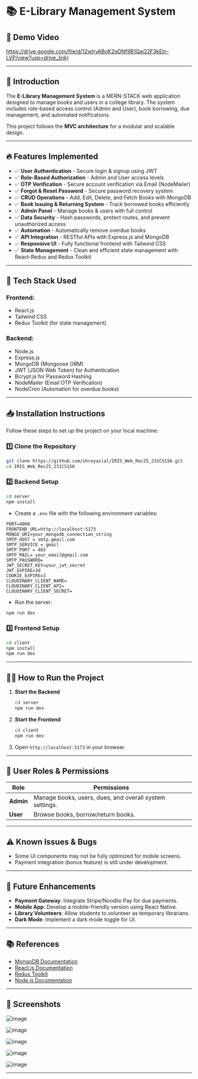 # 📚 E-Library Management System

## 🎥 Demo Video
https://drive.google.com/file/d/12wIrvABoK2qDNf9B1Qaj22F3kEln-LVP/view?usp=drive_link)

---

## 🚀 Introduction
The **E-Library Management System** is a MERN-STACK web application designed to manage books and users in a college library. The system includes role-based access control (Admin and User), book borrowing, due management, and automated notifications.

This project follows the **MVC architecture** for a modular and scalable design. 

---

## 🔥 Features Implemented

- ✅ **User Authentication** - Secure login & signup using JWT
- ✅ **Role-Based Authorization** - Admin and User access levels
- ✅ **OTP Verification** - Secure account verification via Email (NodeMailer)
- ✅ **Forgot & Reset Password** - Secure password recovery system
- ✅ **CRUD Operations** - Add, Edit, Delete, and Fetch Books with MongoDB
- ✅ **Book Issuing & Returning System** - Track borrowed books efficiently
- ✅ **Admin Panel** - Manage books & users with full control
- ✅ **Data Security** - Hash passwords, protect routes, and prevent unauthorized access
- ✅ **Automation** - Automatically remove overdue books
- ✅ **API Integration** - RESTful APIs with Express.js and MongoDB
- ✅ **Responsive UI** - Fully functional frontend with Tailwind CSS
- ✅ **State Management** - Clean and efficient state management with React-Redux and Redux Toolkit

---

## 📌 Tech Stack Used

### **Frontend:**
- React.js
- Tailwind CSS
- Redux Toolkit (for state management)

### **Backend:**
- Node.js
- Express.js
- MongoDB (Mongoose ORM)
- JWT (JSON Web Token) for Authentication
- Bcrypt.js for Password Hashing
- NodeMailer (Email OTP Verification)
- NodeCron (Automation for overdue books)

---

## 📥 Installation Instructions

Follow these steps to set up the project on your local machine:

### 1️⃣ **Clone the Repository**
```bash
git clone https://github.com/shreyaslal/IRIS_Web_Rec25_231CS156.git
cd IRIS_Web_Rec25_231CS156
```

### 2️⃣ **Backend Setup**
```bash
cd server
npm install
```
- Create a `.env` file with the following environment variables:
```env
PORT=4000
FRONTEND_URL=http://localhost:5173
MONGO_URI=your_mongodb_connection_string
SMTP_HOST = smtp.gmail.com
SMTP_SERVICE = gmail
SMTP_PORT = 465
SMTP_MAIL= your_email@gmail.com
SMTP_PASSWORD= 
JWT_SECRET_KEY=your_jwt_secret
JWT_EXPIRE=3d
COOKIE_EXPIRE=3
CLOUDINARY_CLIENT_NAME= 
CLOUDINARY_CLIENT_API=
CLOUDINARY_CLIENT_SECRET=

```
- Run the server:
```bash
npm run dev
```

### 3️⃣ **Frontend Setup**
```bash
cd client
npm install
npm run dev
```

---

## 🏃‍♂️ How to Run the Project

1. **Start the Backend**
   ```bash
   cd server
   npm run dev
   ```
2. **Start the Frontend**
   ```bash
   cd client
   npm run dev
   ```
3. Open `http://localhost:5173` in your browser.

---

## 🎯 User Roles & Permissions

| Role       | Permissions |
|------------|------------|
| **Admin**  | Manage books, users, dues, and overall system settings. |
| **User** | Browse books, borrow/return books. |

---

## ⚠️ Known Issues & Bugs

- Some UI components may not be fully optimized for mobile screens.
- Payment integration (bonus feature) is still under development.

---

## 📌 Future Enhancements

- **Payment Gateway**: Integrate Stripe/Noodlio Pay for due payments.
- **Mobile App**: Develop a mobile-friendly version using React Native.
- **Library Volunteers**: Allow students to volunteer as temporary librarians.
- **Dark Mode**: Implement a dark mode toggle for UI.

---

## 📚 References
- [MongoDB Documentation](https://www.mongodb.com/docs/)
- [React.js Documentation](https://reactjs.org/docs/getting-started.html)
- [Redux Toolkit](https://redux-toolkit.js.org/)
- [Node.js Documentation](https://nodejs.org/en/docs/)

---

## 📸 Screenshots

![image](https://github.com/user-attachments/assets/3c93beea-0ee5-4452-b26e-3988fb04a3a0)


![image](https://github.com/user-attachments/assets/03ddb559-2ca6-4520-ab23-e7766f3923e3)

![image](https://github.com/user-attachments/assets/cad68999-b1d7-4429-bdc3-b59d209d55e5)

![image](https://github.com/user-attachments/assets/bebf28f5-ac83-4d5b-ad15-5e273dfa0c1f)

![image](https://github.com/user-attachments/assets/fd16bef5-3826-4848-ad56-1bde1af9c105)







---

